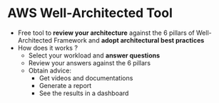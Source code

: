 # AWS Well-Architected Tool

- Free tool to **review your architecture** against the 6 pillars of Well-Architected Framework and **adopt architectural best practices**
- How does it works ?
    - Select your workload and **answer questions**
    - Review your answers against the 6 pillars
    - Obtain advice: 
        - Get videos and documentations
        - Generate a report
        - See the results in a dashboard